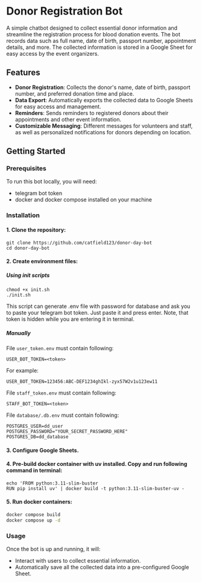 # Donor Registration Bot

A simple chatbot designed to collect essential donor information and streamline the registration process for blood donation events. The bot records data such as full name, date of birth, passport number, appointment details, and more. The collected information is stored in a Google Sheet for easy access by the event organizers.

## Features

- **Donor Registration**: Collects the donor's name, date of birth, passport number, and preferred donation time and place.
- **Data Export**: Automatically exports the collected data to Google Sheets for easy access and management.
- **Reminders**: Sends reminders to registered donors about their appointments and other event information.
- **Customizable Messaging**: Different messages for volunteers and staff, as well as personalized notifications for donors depending on location.

## Getting Started

### Prerequisites

To run this bot locally, you will need:

- telegram bot token
- docker and docker compose installed on your machine

### Installation

#### 1. Clone the repository:
```
git clone https://github.com/catfield123/donor-day-bot
cd donor-day-bot
```

#### 2. Create environment files:

##### Using init scripts
```
chmod +x init.sh
./init.sh
```
This script can generate .env file with password for database and  ask you to paste your telegram bot token. Just paste it and press enter. Note, that token is hidden while you are entering it in terminal. 


##### Manually

File `user_token.env` must contain following:
```
USER_BOT_TOKEN=<token>
```
For example:
```
USER_BOT_TOKEN=123456:ABC-DEF1234ghIkl-zyx57W2v1u123ew11
```

File `staff_token.env` must contain following:
```
STAFF_BOT_TOKEN=<token>
```

File `database/.db.env` must contain following:
```
POSTGRES_USER=dd_user
POSTGRES_PASSWORD="YOUR_SECRET_PASSWORD_HERE"
POSTGRES_DB=dd_database
```

#### 3. Configure Google Sheets.

#### 4. Pre-build docker container with uv installed. Copy and run following command in terminal:
```
echo 'FROM python:3.11-slim-buster
RUN pip install uv' | docker build -t python:3.11-slim-buster-uv -
```

#### 5. Run docker containers:
```bash
docker compose build
docker compose up -d
```

### Usage

Once the bot is up and running, it will:

- Interact with users to collect essential information.
- Automatically save all the collected data into a pre-configured Google Sheet.
